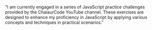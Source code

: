 "I am currently engaged in a series of JavaScript practice challenges provided by the ChaiaurCode YouTube channel. These exercises are designed to enhance my proficiency in JavaScript by applying various concepts and techniques in practical scenarios."
